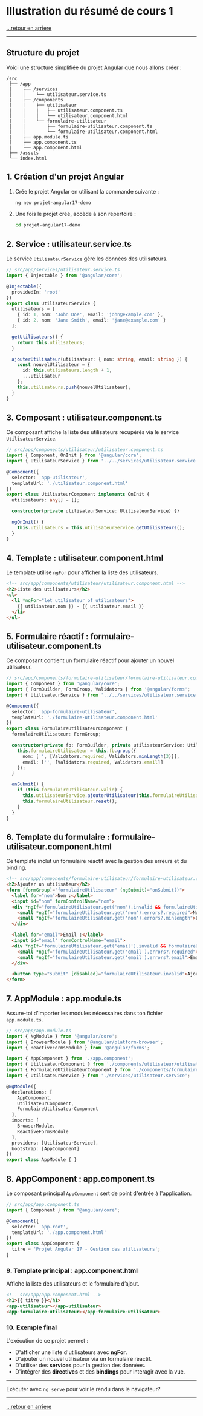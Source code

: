 # Illustration du résumé de cours 1 

[...retour en arriere](../menu.md)

---

## Structure du projet

Voici une structure simplifiée du projet Angular que nous allons créer :

```
/src
 ├── /app
 |    ├── /services
 |    |    └── utilisateur.service.ts
 |    ├── /components
 |    |    ├── utilisateur
 |    |    |   ├── utilisateur.component.ts
 |    |    |   └── utilisateur.component.html
 |    |    └── formulaire-utilisateur
 |    |        ├── formulaire-utilisateur.component.ts
 |    |        └── formulaire-utilisateur.component.html
 |    ├── app.module.ts
 |    ├── app.component.ts
 |    └── app.component.html
 ├── /assets
 └── index.html
```

## 1. Création d'un projet Angular

1. Crée le projet Angular en utilisant la commande suivante :
   ```bash
   ng new projet-angular17-demo
   ```

2. Une fois le projet créé, accède à son répertoire :
   ```bash
   cd projet-angular17-demo
   ```

## 2. Service : utilisateur.service.ts

Le service `UtilisateurService` gère les données des utilisateurs.

```typescript
// src/app/services/utilisateur.service.ts
import { Injectable } from '@angular/core';

@Injectable({
  providedIn: 'root'
})
export class UtilisateurService {
  utilisateurs = [
    { id: 1, nom: 'John Doe', email: 'john@example.com' },
    { id: 2, nom: 'Jane Smith', email: 'jane@example.com' }
  ];

  getUtilisateurs() {
    return this.utilisateurs;
  }

  ajouterUtilisateur(utilisateur: { nom: string, email: string }) {
    const nouvelUtilisateur = {
      id: this.utilisateurs.length + 1,
      ...utilisateur
    };
    this.utilisateurs.push(nouvelUtilisateur);
  }
}
```

## 3. Composant : utilisateur.component.ts

Ce composant affiche la liste des utilisateurs récupérés via le service `UtilisateurService`.

```typescript
// src/app/components/utilisateur/utilisateur.component.ts
import { Component, OnInit } from '@angular/core';
import { UtilisateurService } from '../../services/utilisateur.service';

@Component({
  selector: 'app-utilisateur',
  templateUrl: './utilisateur.component.html'
})
export class UtilisateurComponent implements OnInit {
  utilisateurs: any[] = [];

  constructor(private utilisateurService: UtilisateurService) {}

  ngOnInit() {
    this.utilisateurs = this.utilisateurService.getUtilisateurs();
  }
}
```

## 4. Template : utilisateur.component.html

Le template utilise `ngFor` pour afficher la liste des utilisateurs.

```html
<!-- src/app/components/utilisateur/utilisateur.component.html -->
<h2>Liste des utilisateurs</h2>
<ul>
  <li *ngFor="let utilisateur of utilisateurs">
    {{ utilisateur.nom }} - {{ utilisateur.email }}
  </li>
</ul>
```

## 5. Formulaire réactif : formulaire-utilisateur.component.ts

Ce composant contient un formulaire réactif pour ajouter un nouvel utilisateur.

```typescript
// src/app/components/formulaire-utilisateur/formulaire-utilisateur.component.ts
import { Component } from '@angular/core';
import { FormBuilder, FormGroup, Validators } from '@angular/forms';
import { UtilisateurService } from '../../services/utilisateur.service';

@Component({
  selector: 'app-formulaire-utilisateur',
  templateUrl: './formulaire-utilisateur.component.html'
})
export class FormulaireUtilisateurComponent {
  formulaireUtilisateur: FormGroup;

  constructor(private fb: FormBuilder, private utilisateurService: UtilisateurService) {
    this.formulaireUtilisateur = this.fb.group({
      nom: ['', [Validators.required, Validators.minLength(3)]],
      email: ['', [Validators.required, Validators.email]]
    });
  }

  onSubmit() {
    if (this.formulaireUtilisateur.valid) {
      this.utilisateurService.ajouterUtilisateur(this.formulaireUtilisateur.value);
      this.formulaireUtilisateur.reset();
    }
  }
}
```

## 6. Template du formulaire : formulaire-utilisateur.component.html

Ce template inclut un formulaire réactif avec la gestion des erreurs et du binding.

```html
<!-- src/app/components/formulaire-utilisateur/formulaire-utilisateur.component.html -->
<h2>Ajouter un utilisateur</h2>
<form [formGroup]="formulaireUtilisateur" (ngSubmit)="onSubmit()">
  <label for="nom">Nom :</label>
  <input id="nom" formControlName="nom">
  <div *ngIf="formulaireUtilisateur.get('nom').invalid && formulaireUtilisateur.get('nom').touched">
    <small *ngIf="formulaireUtilisateur.get('nom').errors?.required">Nom requis</small>
    <small *ngIf="formulaireUtilisateur.get('nom').errors?.minlength">Le nom doit avoir au moins 3 caractères</small>
  </div>

  <label for="email">Email :</label>
  <input id="email" formControlName="email">
  <div *ngIf="formulaireUtilisateur.get('email').invalid && formulaireUtilisateur.get('email').touched">
    <small *ngIf="formulaireUtilisateur.get('email').errors?.required">Email requis</small>
    <small *ngIf="formulaireUtilisateur.get('email').errors?.email">Email invalide</small>
  </div>

  <button type="submit" [disabled]="formulaireUtilisateur.invalid">Ajouter</button>
</form>
```

## 7. AppModule : app.module.ts

Assure-toi d’importer les modules nécessaires dans ton fichier `app.module.ts`.

```typescript
// src/app/app.module.ts
import { NgModule } from '@angular/core';
import { BrowserModule } from '@angular/platform-browser';
import { ReactiveFormsModule } from '@angular/forms';

import { AppComponent } from './app.component';
import { UtilisateurComponent } from './components/utilisateur/utilisateur.component';
import { FormulaireUtilisateurComponent } from './components/formulaire-utilisateur/formulaire-utilisateur.component';
import { UtilisateurService } from './services/utilisateur.service';

@NgModule({
  declarations: [
    AppComponent,
    UtilisateurComponent,
    FormulaireUtilisateurComponent
  ],
  imports: [
    BrowserModule,
    ReactiveFormsModule
  ],
  providers: [UtilisateurService],
  bootstrap: [AppComponent]
})
export class AppModule { }
```

## 8. AppComponent : app.component.ts

Le composant principal `AppComponent` sert de point d'entrée à l'application.

```typescript
// src/app/app.component.ts
import { Component } from '@angular/core';

@Component({
  selector: 'app-root',
  templateUrl: './app.component.html'
})
export class AppComponent {
  titre = 'Projet Angular 17 - Gestion des utilisateurs';
}
```

### 9. Template principal : app.component.html

Affiche la liste des utilisateurs et le formulaire d’ajout.

```html
<!-- src/app/app.component.html -->
<h1>{{ titre }}</h1>
<app-utilisateur></app-utilisateur>
<app-formulaire-utilisateur></app-formulaire-utilisateur>
```

### 10. Exemple final

L'exécution de ce projet permet :
- D'afficher une liste d'utilisateurs avec **ngFor**.
- D'ajouter un nouvel utilisateur via un formulaire réactif.
- D'utiliser des **services** pour la gestion des données.
- D'intégrer des **directives** et des **bindings** pour interagir avec la vue.

---

Exécuter avec `ng serve` pour voir le rendu dans le navigateur?

---

[...retour en arriere](../menu.md)